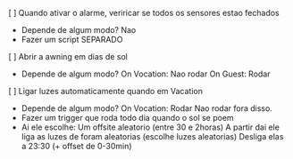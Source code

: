 [ ] Quando ativar o alarme, veriricar se todos os sensores estao fechados
   - Depende de algum modo? Nao
   - Fazer um script SEPARADO

[ ] Abrir a awning em dias de sol
   - Depende de algum modo?
      On Vocation: Nao rodar
      On Guest: Rodar

[ ] Ligar luzes automaticamente quando em Vacation
   - Depende de algum modo?
      On Vocation: Rodar
      Nao rodar fora disso.
  - Fazer um trigger que roda todo dia quando o sol se poem
  - Ai ele escolhe:
      Um offsite aleatorio (entre 30 e 2horas)
      A partir dai ele liga as luzes de foram aleatorias (escolhe luzes aleatorias)
      Desliga elas a 23:30 (+ offset de 0-30min)
      
  